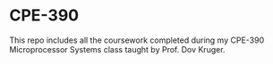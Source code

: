 # CPE-390

This repo includes all the coursework completed during my CPE-390 Microprocessor Systems class taught by Prof. Dov Kruger.
